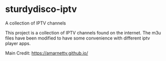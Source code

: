 # sturdydisco-iptv
A collection of IPTV channels

This project is a collection of IPTV channels found on the internet. 
The m3u files have been modified to have some convenience with different iptv player apps. 

Main Credit: https://amarnettv.github.io/
